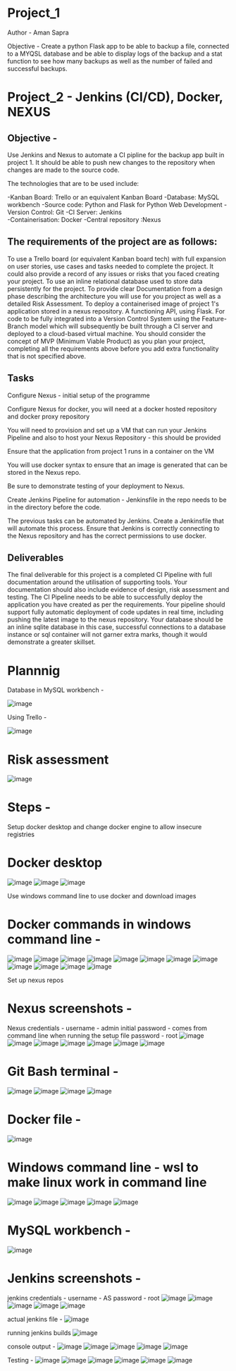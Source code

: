 # Project_1

Author - Aman Sapra

Objective - 
Create a python Flask app to be able to backup a file, connected to a MYQSL database and be able to display logs of the backup and a stat function to see how many backups as well as the number of failed and successful backups. 

# Project_2 - Jenkins (CI/CD), Docker, NEXUS

## Objective - 
Use Jenkins and Nexus to automate a CI pipline for the backup app built in project 1. It should be able to push new changes to the repository when changes are made to the source code.

The technologies that are to be used include:

-Kanban Board: Trello or an equivalent Kanban Board 
-Database: MySQL workbench
-Source code: Python and Flask for Python Web Development
-Version Control: Git 
-CI Server: Jenkins  
-Containerisation: Docker 
-Central repository :Nexus 

## The requirements of the project are as follows:

To use a Trello board (or equivalent Kanban board tech) with full expansion on user stories, use cases and tasks needed to complete the project. It could also provide a record of any issues or risks that you faced creating your project.
To use an inline relational database used to store data persistently for the project.
To provide clear Documentation from a design phase describing the architecture you will use for you project as well as a detailed Risk Assessment.
To deploy a containerised image of project 1's application stored in a nexus repository. A functioning API, using Flask.
For code to be fully integrated into a Version Control System using the Feature-Branch model which will subsequently be built through a CI server and deployed to a cloud-based virtual machine.
You should consider the concept of MVP (Minimum Viable Product) as you plan your project, completing all the requirements above before you add extra functionality that is not specified above.

## Tasks
Configure Nexus - initial setup of the programme

Configure Nexus for docker, you will need at a docker hosted repository and docker proxy repository

You will need to provision and set up a VM that can run your Jenkins Pipeline and also to host your Nexus Repository - this should be provided

Ensure that the application from project 1 runs in a container on the VM

You will use docker syntax to ensure that an image is generated that can be stored in the Nexus repo.

Be sure to demonstrate testing of your deployment to Nexus.

Create Jenkins Pipeline for automation - Jenkinsfile in the repo needs to be in the directory before the code. 

The previous tasks can be automated by Jenkins. Create a Jenkinsfile that will automate this process. Ensure that Jenkins is correctly connecting to the Nexus repository and has the correct permissions to use docker.

## Deliverables
The final deliverable for this project is a completed CI Pipeline with full documentation around the utilisation of supporting tools. Your documentation should also include evidence of design, risk assessment and testing.
The CI Pipeline needs to be able to successfully deploy the application you have created as per the requirements. Your pipeline should support fully automatic deployment of code updates in real time, including pushing the latest image to the nexus repository.
Your database should be an inline sqlite database in this case, successful connections to a database instance or sql container will not garner extra marks, though it would demonstrate a greater skillset.

# Plannnig

Database in MySQL workbench -

![image](https://github.com/A-Sapra/project_1/assets/139867167/a11eb849-fb3e-4617-93d5-702c8fdc4096)

Using Trello - 

![image](https://github.com/A-Sapra/project_1/assets/139867167/4fcda6ad-563c-4caf-97d0-3a9b815a4462)


# Risk assessment

![image](https://github.com/A-Sapra/project_1/assets/139867167/2e3550a0-c266-4348-b203-d6e32dc7f2d3)




# Steps -
Setup docker desktop and change docker engine to allow insecure registries
# Docker desktop 
![image](https://github.com/A-Sapra/project_1/assets/139867167/30e8568c-a67e-413e-8d4d-f892ac152530)
![image](https://github.com/A-Sapra/project_1/assets/139867167/9482a22b-0628-4dd3-a712-065444c4cd76)
![image](https://github.com/A-Sapra/project_1/assets/139867167/3cf903e6-ba9f-40fa-9d87-afb9ce370a23)

Use windows command line to use docker and download images
# Docker commands in windows command line - 
![image](https://github.com/A-Sapra/project_1/assets/139867167/e4cece58-7f21-42d1-9375-b9ac5f8aad39)
![image](https://github.com/A-Sapra/project_1/assets/139867167/408c0445-79f7-46ca-8b69-a2c7c3ab33ae)
![image](https://github.com/A-Sapra/project_1/assets/139867167/6d33d84d-2673-407e-a84a-7f62109fe9d1)
![image](https://github.com/A-Sapra/project_1/assets/139867167/12af8264-f119-4e87-8bad-69be9c37ccd3)
![image](https://github.com/A-Sapra/project_1/assets/139867167/9485d21a-2c6b-425c-9a06-689f23093c57)
![image](https://github.com/A-Sapra/project_1/assets/139867167/feb1819a-eaa1-4f7e-89e4-1a5511d0ff3a)
![image](https://github.com/A-Sapra/project_1/assets/139867167/74e081f9-e138-4b06-8b6e-ab00f412da87)
![image](https://github.com/A-Sapra/project_1/assets/139867167/fa9d7ad3-ace1-4cab-a6f2-aa93ebe4068c)
![image](https://github.com/A-Sapra/project_1/assets/139867167/4da45fe3-4d10-471f-876d-9d124eb41b3a)
![image](https://github.com/A-Sapra/project_1/assets/139867167/cf0e3907-0ba5-4c79-8e1e-e8d2d35cee3a)
![image](https://github.com/A-Sapra/project_1/assets/139867167/8d82d6d8-6f09-4acb-b601-fbf6067a579e)
![image](https://github.com/A-Sapra/project_1/assets/139867167/111f9b71-d9bc-4e8a-ab31-085f92dd264a)

Set up nexus repos 

# Nexus screenshots - 
Nexus credentials - 
username - admin
initial password - comes from command line when running the setup file
password - root
![image](https://github.com/A-Sapra/project_1/assets/139867167/f0c74ea0-8fb9-4032-a655-e070bdfb4985)
![image](https://github.com/A-Sapra/project_1/assets/139867167/743d31c0-e7c9-4476-8a88-4d59301dd092)
![image](https://github.com/A-Sapra/project_1/assets/139867167/1f21def8-3252-42ad-8375-9cd2d7ce115d)
![image](https://github.com/A-Sapra/project_1/assets/139867167/d3011b5c-3112-4b5f-9783-ee127222eca0)
![image](https://github.com/A-Sapra/project_1/assets/139867167/b013f51e-858c-410d-b805-74b2eecfa593)
![image](https://github.com/A-Sapra/project_1/assets/139867167/3a123420-598a-4079-a729-cdeb830eaa55)
![image](https://github.com/A-Sapra/project_1/assets/139867167/86ffcc51-b4b0-4b07-bd8a-91cbc401f156)

# Git Bash terminal -
![image](https://github.com/A-Sapra/project_1/assets/139867167/e5379ead-27dd-46f4-a44b-a04297304936)
![image](https://github.com/A-Sapra/project_1/assets/139867167/430afdbc-2b6e-48fb-935c-3bf441be1959)
![image](https://github.com/A-Sapra/project_1/assets/139867167/7e1c6b9c-1108-4c2d-a0f7-776ec56a69f7)
![image](https://github.com/A-Sapra/project_1/assets/139867167/b3e2edf2-d0d2-4a9a-b60e-100b4c0fe0e2)

# Docker file -
![image](https://github.com/A-Sapra/project_1/assets/139867167/ce0f0a11-b45a-4356-9b84-833c1e7d1a06)

# Windows command line - wsl to make linux work in command line 
![image](https://github.com/A-Sapra/project_1/assets/139867167/d597c429-3fe2-4fe1-8a13-557881f7b48f)
![image](https://github.com/A-Sapra/project_1/assets/139867167/9a7b1230-5ccf-4df9-9180-181035cbdc16)
![image](https://github.com/A-Sapra/project_1/assets/139867167/6c8295ef-e137-4bf4-91c2-77b20979edb4)
![image](https://github.com/A-Sapra/project_1/assets/139867167/7880af8b-07b0-4fe8-af81-2853c164cd3b)
![image](https://github.com/A-Sapra/project_1/assets/139867167/1d0c651d-fed3-4e72-8af9-98b2539b4136)

# MySQL workbench -

![image](https://github.com/A-Sapra/project_1/assets/139867167/d794c452-4303-43cf-aa5c-9ed62240ddfc)

# Jenkins screenshots - 
jenkins credentials - 
username - AS
password - root
![image](https://github.com/A-Sapra/project_1/assets/139867167/d0b500c0-b970-4796-ba95-b8bf7cce696c)
![image](https://github.com/A-Sapra/project_1/assets/139867167/2798cf5b-e86d-4b18-8cc2-9c13667a9c41)
![image](https://github.com/A-Sapra/project_1/assets/139867167/4969b287-c5ed-4003-8bb8-ec3939a9e38b)
![image](https://github.com/A-Sapra/project_1/assets/139867167/ab438741-b75c-43a3-861d-9fd9552cf9c1)
![image](https://github.com/A-Sapra/project_1/assets/139867167/6481fbfb-a4ba-4a4e-b439-688a5d4818b9)

actual jenkins file - 
![image](https://github.com/A-Sapra/project_1/assets/139867167/a80aa2c5-68cc-4895-8e09-7424776659cd)

running jenkins builds
![image](https://github.com/A-Sapra/project_1/assets/139867167/b4256436-bde7-4a1c-9502-f345c9ad4241)

console output -
![image](https://github.com/A-Sapra/project_1/assets/139867167/8060dd58-ed6f-4cf2-a19f-3fb05da94440)
![image](https://github.com/A-Sapra/project_1/assets/139867167/daf35e83-4bc1-423a-b3fa-904916eae1e6)
![image](https://github.com/A-Sapra/project_1/assets/139867167/4e8031d8-5d36-495f-8009-6ca95a6c9cdc)
![image](https://github.com/A-Sapra/project_1/assets/139867167/f359552a-bb00-46b3-8393-2af8d22a8ae3)
![image](https://github.com/A-Sapra/project_1/assets/139867167/c69cb686-5b2d-440c-9a2e-17519457597e)


Testing - 
![image](https://github.com/A-Sapra/project_1/assets/139867167/37711f83-96d0-489d-bd50-6051e2b9e245)
![image](https://github.com/A-Sapra/project_1/assets/139867167/05e8b38d-2a27-4a1d-800e-ff23a217816e)
![image](https://github.com/A-Sapra/project_1/assets/139867167/d56c0069-c8ed-4682-8003-71780c90d4ea)
![image](https://github.com/A-Sapra/project_1/assets/139867167/332fdbeb-7ebc-4938-bdb3-c6bd23121bf9)
![image](https://github.com/A-Sapra/project_1/assets/139867167/8286dbdb-3115-483a-bc53-24f2490977ea)
![image](https://github.com/A-Sapra/project_1/assets/139867167/8a2ebeb6-eac7-4469-9308-9358142adfaf)

































